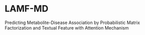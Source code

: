 # LAMF-MD

Predicting Metabolite-Disease Association by Probabilistic Matrix Factorization and Textual Feature with Attention Mechanism
